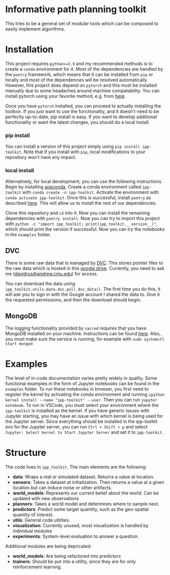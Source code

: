 # Informative path planning toolkit

This tries to be a general set of modular tools which can be composed to easily implement algorithms.

# Installation

This project requires `python>=3.9` and my recommended methods is to create a `conda` environment for it. Most of the dependencies are handled by the `poetry` framework, which means that it can be installed from `pip` or locally and most of the dependencies will be resolved automatically. However, this project does depend on `pytorch` and this must be installed manually due to some headaches around machine compatability.
You can install pytorch using your favorite method, e.g. from [here](https://pytorch.org/get-started/locally/).

Once you have `pytorch` installed, you can proceed to actually installing the toolbox. If you just want to use the functionality, and it doesn't need to be perfectly up-to-date, pip install is easy. If you want to develop additional functionality or want the latest changes, you should do a local install.

### pip install

You can install a version of this project simply using `pip install ipp-toolkit`. Note that if you install with `pip`, local modifications to your repository won't have any impact.

### local install

Alternatively, for local development, you can use the following instructions.
Begin by installing [anaconda](https://www.anaconda.com/). Create a conda environment called `ipp-toolkit` with `conda create -n ipp-toolkit`.
Activate the environment with `conda activate ipp-toolkit`.
Once this is successful, install `poetry` as described [here](https://python-poetry.org/docs/). This will allow us to install the rest of our dependencies.

Clone this repository and `cd` into it. Now you can install the remaining dependencies with `poetry install`. Now you can try to import this project with `python -c "import ipp_toolkit; print(ipp_toolkit.__version__)"`, which should print the version if successful. Now you can try the notebooks in the `examples` folder.

## DVC

There is some raw data that is managed by [DVC](https://dvc.org/). This stores pointer files to the raw data which is hosted in this [google drive](https://drive.google.com/drive/folders/1P7nJfgDCAHHmpFVRupZxUpy8FGZMy2kd?usp=sharing). Currently, you need to ask me (davidrus@andrew.cmu.edu) for access.

You can download the data using `ipp_toolkit.utils.data.dvc.pull_dvc_data()`. The first time you do this, it will ask you to sign in with the Google account I shared the data to. Give it the requested permissions, and then the download should begin.

## MongoDB
The logging functionality provided by `sacred` requires that you have MongoDB installed on your machine. Instructions can be found [here](https://www.mongodb.com/docs/manual/installation/). Also, you must make sure the service is running, for example with `sudo systemctl start mongod`

# Examples

The level of in-code documentation varies pretty widely in quality. Some functional examples in the form of Jupyter notebooks can be found in the `examples` folder. To run these notebooks in browser, you first need to register the kernel by activating the conda environment and running `ipython kernel install --name "ipp-toolkit" --user`. Then you can run `jupyter notebook`. To run in VSCode, you must select your environment where the `ipp-toolkit` is installed as the kernel. If you have generic issues with Jupyter starting, you may have an issue with which kernel is being used for the Jupyter server. Since everything should be installed in the ipp-toolkit env for the Jupyter server, you can run `Ctrl + Shift + p` and select `Jupyter: Select kernel to Start Jupyter Server` and set it to `ipp-toolkit`.  

# Structure

The code lives in `ipp_toolkit`. The main elements are the following:

* **data**: Wraps a real or simulated dataset. Returns a value at location.
* **sensors**: Takes a dataset at initialization. Then returns a value at a given location but can induce noise or other artifacts.
* **world_models**: Represents our current belief about the world. Can be updated with new observations
* **planners**: Takes a world model and determines where to sample next.
* **predictors**: Predict some target quantity, such as the geo-spatial quantity of interest.
* **utils**: General code utilities.
* **visualization**:  Currently unused, most visualization is handled by individual modules
* **experiments**: System-level evaluation to answer a question.

Additional modules are being depricated:

* **world_models**: Are being refactored into predictors
* **trainers**: Should be put into a utility, since they are for only reinforcement learning.
